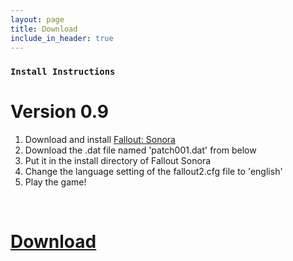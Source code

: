 ```yaml
---
layout: page
title: Download
include_in_header: true
---
```


### `Install Instructions`

# **Version 0.9**

1. Download and install [Fallout: Sonora](https://cloud.mail.ru/public/jsg1/HSrkfMyPB)
2. Download the .dat file named 'patch001.dat' from below
3. Put it in the install directory of Fallout Sonora
3. Change the language setting of the fallout2.cfg file to 'english'
4. Play the game!

<br>

# [Download](https://github.com/cambragol/Fallout-Sonora-English/releases/download/0.9/patch001.dat)
